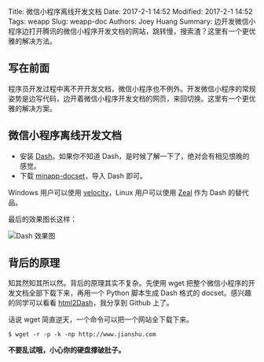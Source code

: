 Title: 微信小程序离线开发文档
Date: 2017-2-1 14:52
Modified: 2017-2-1 14:52
Tags: weapp
Slug: weapp-doc
Authors: Joey Huang
Summary: 边开发微信小程序边打开腾讯的微信小程序开发文档的网站，跳转慢，搜索渣？这里有一个更优雅的解决方法。

## 写在前面

程序员开发过程中离不开开发文档，微信小程序也不例外。开发微信小程序的常规姿势是边写代码，边开着微信小程序开发文档的网页，来回切换。这里有一个更优雅的解决方案。

## 微信小程序离线开发文档

* 安装 [Dash](https://kapeli.com/dash)。如果你不知道 Dash，是时候了解一下了，绝对会有相见恨晚的感觉。
* 下载 [minapp-docset](https://github.com/kamidox/html2Dash/releases/download/minapp-docset-V0.1/minapp.docset.v0.1.tar.gz)，导入 Dash 即可。

Windows 用户可以使用 [velocity](http://velocity.silverlakesoftware.com/)，Linux 用户可以使用 [Zeal](http://zealdocs.org/) 作为 Dash 的替代品。

最后的效果图长这样：

![Dash 效果图](http://upload-images.jianshu.io/upload_images/184896-d08314fbc56d99f1.png?imageMogr2/auto-orient/strip%7CimageView2/2/w/1240)

## 背后的原理

知其然知其所以然。背后的原理其实不复杂。先使用 wget 把整个微信小程序的开发文档全部下载下来，再用一个 Python 脚本生成 Dash 格式的 docset。感兴趣的同学可以看看 [html2Dash](https://github.com/kamidox/html2Dash)，我分享到 Github 上了。

话说 wget 简直逆天，一个命令可以把一个网站全下载下来。

```shell
$ wget -r -p -k -np http://www.jianshu.com
```

**不要乱试哦，小心你的硬盘撑破肚子。**


